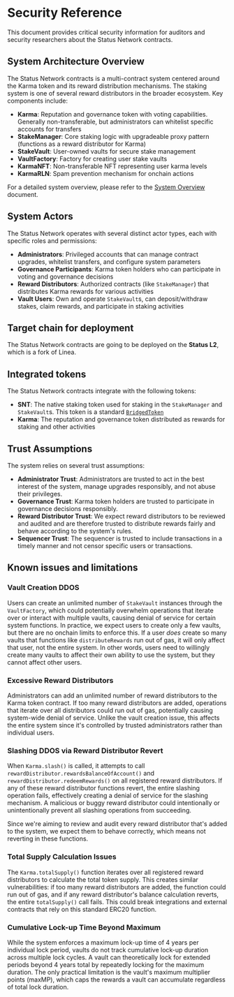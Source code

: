 # Security Reference

This document provides critical security information for auditors and security researchers about the Status Network
contracts.

## System Architecture Overview

The Status Network contracts is a multi-contract system centered around the Karma token and its reward distribution
mechanisms. The staking system is one of several reward distributors in the broader ecosystem. Key components include:

- **Karma**: Reputation and governance token with voting capabilities. Generally non-transferable, but administrators
  can whitelist specific accounts for transfers
- **StakeManager**: Core staking logic with upgradeable proxy pattern (functions as a reward distributor for Karma)
- **StakeVault**: User-owned vaults for secure stake management
- **VaultFactory**: Factory for creating user stake vaults
- **KarmaNFT**: Non-transferable NFT representing user karma levels
- **KarmaRLN**: Spam prevention mechanism for onchain actions

For a detailed system overview, please refer to the [System Overview](docs/system-overview.md) document.

## System Actors

The Status Network operates with several distinct actor types, each with specific roles and permissions:

- **Administrators**: Privileged accounts that can manage contract upgrades, whitelist transfers, and configure system
  parameters
- **Governance Participants**: Karma token holders who can participate in voting and governance decisions
- **Reward Distributors**: Authorized contracts (like `StakeManager`) that distributes Karma rewards for various
  activities
- **Vault Users**: Own and operate `StakeVault`s, can deposit/withdraw stakes, claim rewards, and participate in staking
  activities

## Target chain for deployment

The Status Network contracts are going to be deployed on the **Status L2**, which is a fork of Linea.

## Integrated tokens

The Status Network contracts integrate with the following tokens:

- **SNT**: The native staking token used for staking in the `StakeManager` and `StakeVault`s. This token is a standard
  [`BridgedToken`](https://github.com/status-im/status-network-monorepo/blob/develop/contracts/src/bridging/token/BridgedToken.sol)
- **Karma**: The reputation and governance token distributed as rewards for staking and other activities

## Trust Assumptions

The system relies on several trust assumptions:

- **Administrator Trust**: Administrators are trusted to act in the best interest of the system, manage upgrades
  responsibly, and not abuse their privileges.
- **Governance Trust**: Karma token holders are trusted to participate in governance decisions responsibly.
- **Reward Distributor Trust**: We expect reward distributors to be reviewed and audited and are therefore trusted to
  distribute rewards fairly and behave according to the system's rules.
- **Sequencer Trust**: The sequencer is trusted to include transactions in a timely manner and not censor specific users
  or transactions.

## Known issues and limitations

### Vault Creation DDOS

Users can create an unlimited number of `StakeVault` instances through the `VaultFactory`, which could potentially
overwhelm operations that iterate over or interact with multiple vaults, causing denial of service for certain system
functions. In practice, we expect users to create only a few vaults, but there are no onchain limits to enforce this. If
a user _does_ create so many vaults that functions like `distributeRewards` run out of gas, it will only affect that
user, not the entire system. In other words, users need to willingly create many vaults to affect their own ability to
use the system, but they cannot affect other users.

### Excessive Reward Distributors

Administrators can add an unlimited number of reward distributors to the Karma token contract. If too many reward
distributors are added, operations that iterate over all distributors could run out of gas, potentially causing
system-wide denial of service. Unlike the vault creation issue, this affects the entire system since it's controlled by
trusted administrators rather than individual users.

### Slashing DDOS via Reward Distributor Revert

When `Karma.slash()` is called, it attempts to call `rewardDistributor.rewardsBalanceOfAccount()` and
`rewardDistributor.redeemRewards()` on all registered reward distributors. If any of these reward distributor functions
revert, the entire slashing operation fails, effectively creating a denial of service for the slashing mechanism. A
malicious or buggy reward distributor could intentionally or unintentionally prevent all slashing operations from
succeeding.

Since we're aiming to review and audit every reward distributor that's added to the system, we expect them to behave
correctly, which means not reverting in these functions.

### Total Supply Calculation Issues

The `Karma.totalSupply()` function iterates over all registered reward distributors to calculate the total token supply.
This creates similar vulnerabilities: if too many reward distributors are added, the function could run out of gas, and
if any reward distributor's balance calculation reverts, the entire `totalSupply()` call fails. This could break
integrations and external contracts that rely on this standard ERC20 function.

### Cumulative Lock-up Time Beyond Maximum

While the system enforces a maximum lock-up time of 4 years per individual lock period, vaults do not track cumulative
lock-up duration across multiple lock cycles. A vault can theoretically lock for extended periods beyond 4 years total
by repeatedly locking for the maximum duration. The only practical limitation is the vault's maximum multiplier points
(maxMP), which caps the rewards a vault can accumulate regardless of total lock duration.
